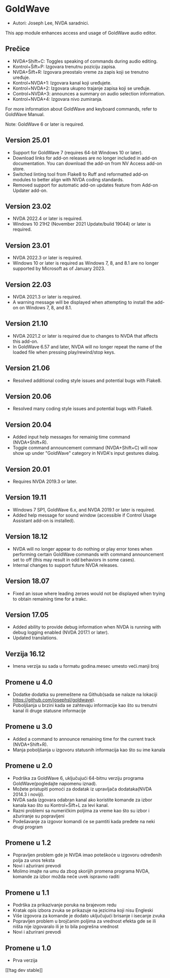 # GoldWave #

* Autori: Joseph Lee, NVDA saradnici.

This app module enhances access and usage of GoldWave audio editor.

## Prečice ##

* NVDA+Shift+C: Toggles speaking of commands during audio editing.
* Kontrol+Šift+P: Izgovara trenutnu poziciju zapisa.
* NVDA+Šift+R: Izgovara preostalo vreme za zapis koji se trenutno uređuje.
* Kontrol+NVDA+1: Izgovara kanal koji uređujete.
* Kontrol+NVDA+2: Izgovara ukupno trajanje zapisa koji se uređuje.
* Control+NVDA+3: announces a summary on audio selection information.
* Kontrol+NVDA+4: Izgovara nivo zumiranja.

For more information about GoldWave and keyboard commands, refer to GoldWave
Manual.

Note: GoldWave 6 or later is required.

## Version 25.01

* Support for GoldWave 7 (requires 64-bit Windows 10 or later).
* Download links for add-on releases are no longer included in add-on
  documentation. You can download the add-on from NV Access add-on store.
* Switched linting tool from Flake8 to Ruff and reformatted add-on modules
  to better align with NVDA coding standards.
* Removed support for automatic add-on updates feature from Add-on Updater
  add-on.

## Version 23.02

* NVDA 2022.4 or later is required.
* Windows 10 21H2 (November 2021 Update/build 19044) or later is required.

## Version 23.01

* NVDA 2022.3 or later is required.
* Windows 10 or later is required as Windows 7, 8, and 8.1 are no longer
  supported by Microsoft as of January 2023.

## Version 22.03

* NVDA 2021.3 or later is required.
* A warning message will be displayed when attempting to install the add-on
  on Windows 7, 8, and 8.1.

## Version 21.10

* NVDA 2021.2 or later is required due to changes to NVDA that affects this
  add-on.
* In GoldWave 6.57 and later, NVDA will no longer repeat the name of the
  loaded file when pressing play/rewind/stop keys.

## Version 21.06

* Resolved additional coding style issues and potential bugs with Flake8.

## Version 20.06

* Resolved many coding style issues and potential bugs with Flake8.

## Version 20.04

* Added input help messages for remainig time command (NVDA+Shift+R).
* Toggle command announcement command (NVDA+Shift+C) will now show up under
  "GoldWave" category in NVDA's input gestures dialog.

## Version 20.01

* Requires NVDA 2019.3 or later.

## Version 19.11

* Windows 7 SP1, GoldWave 6.x, and NVDA 2019.1 or later is required.
* Added help message for sound window (accessible if Control Usage Assistant
  add-on is installed).

## Version 18.12

* NVDA will no longer appear to do nothing or play error tones when
  performing certain GoldWave commands with command announcement set to off
  (this may result in odd behaviors in some cases).
* Internal changes to support future NVDA releases.

## Version 18.07

* Fixed an issue where leading zeroes would not be displayed when trying to
  obtain remaining time for a trakc.

## Version 17.05

* Added ability to provide debug information when NVDA is running with debug
  logging enabled (NVDA 2017.1 or later).
* Updated translations.

## Verzija 16.12

* Imena verzija su sada u formatu godina.mesec umesto veći.manji broj

## Promene u 4.0

* Dodatke dodatka su premeštene na Github(sada se nalaze na lokaciji
  https://github.com/josephsl/goldwave).
* Poboljšanja u brzini kada se zahtevaju informacije kao što su trenutni
  kanal ili druge statusne informacije

## Promene u 3.0

* Added a command to announce remaining time for the current track
  (NVDA+Shift+R).
* Manja poboljšanja u izgovoru statusnih informacija kao što su ime kanala

## Promene u 2.0

* Podrška za GoldWave 6, uključujući 64-bitnu verziju programa
  GoldWave(pogledajte napomenu iznad).
* Možete pristupiti pomoći za dodatak iz upravljača dodataka(NVDA 2014.3 i
  noviji).
* NVDA sada izgovara odabran kanal ako koristite komande za izbor kanala kao
  što su Kontrol+Šift+L za levi kanal.
* Razni problemi sa numeričkim poljima za vreme kao što su izbor i
  ažuriranje su popravljeni
* Podešavanje za izgovor komandi će se pamtiti kada pređete na neki drugi
  program

## Promene u 1.2

* Popravljen problem gde je NVDA imao poteškoće u izgovoru određenih polja
  za unos teksta
* Novi i ažurirani prevodi
* Molimo imajte na umu da zbog skorijih promena programa NVDA, komande za
  izbor možda neće uvek ispravno raditi

## Promene u 1.1

* Podrška za prikazivanje poruka na brajevom redu
* Kratak opis izbora zvuka se prikazuje na jezicima koji nisu Engleski
* Više izgovora za komande je dodato uključujući brisanje i isecanje zvuka
* Popravljen problem u brojčanim poljima za vrednost efekta gde se ili ništa
  nije izgovaralo ili je to bila pogrešna vrednost
* Novi i ažurirani prevodi

## Promene u 1.0

* Prva verzija

[[!tag dev stable]]

[1]: https://www.nvaccess.org/addonStore/legacy?file=goldwave
